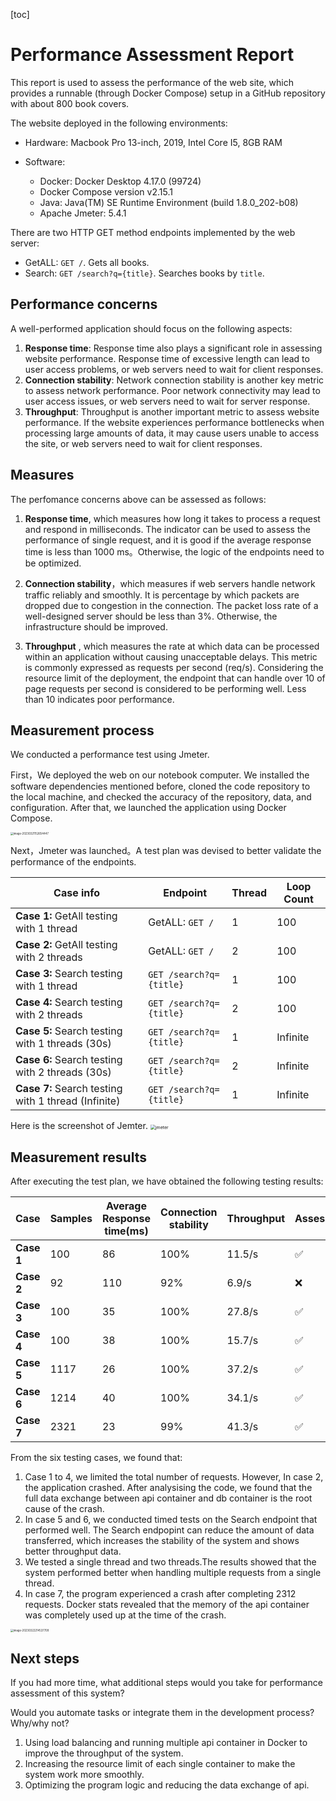 [toc]

# **Performance Assessment Report**

This report is used to assess the performance of the web site, which provides a runnable (through Docker Compose) setup in a GitHub repository with about 800 book covers. 

The website deployed in the following environments:

- Hardware:  Macbook Pro 13-inch, 2019,  Intel Core I5, 8GB RAM

- Software:
  - Docker: Docker Desktop 4.17.0 (99724)
  - Docker Compose version v2.15.1
  - Java:  Java(TM) SE Runtime Environment (build 1.8.0_202-b08)
  - Apache Jmeter: 5.4.1

There are two HTTP GET method endpoints implemented by the web server:

- GetALL: `GET /`. Gets all books. 
- Search: `GET /search?q={title}`. Searches books by `title`.

## **Performance concerns**

A well-performed application should focus on the following aspects:

1. **Response time**: Response time also plays a significant role in assessing website performance. Response time of excessive length can lead to user access problems, or web servers need to wait for client responses.
2. **Connection stability**: Network connection stability is another key metric to assess network performance. Poor network connectivity may lead to user access issues, or web servers need to wait for server response.
3. **Throughput**: Throughput is another important metric to assess website performance. If the website experiences performance bottlenecks when processing large amounts of data, it may cause users unable to access the site, or web servers need to wait for client responses.

## **Measures**

The perfomance concerns above can be assessed as follows:

1. **Response time**, which measures how long it takes to process a request and respond in milliseconds. The indicator can be  used to assess the performance of single request, and it is good if the average response time is less than 1000 ms。Otherwise, the logic of the endpoints need to be optimized.

2. **Connection stability**，which measures if web servers handle network traffic reliably and smoothly. It is percentage by which packets are dropped due to congestion in the connection. The packet loss rate  of a well-designed server should be less than 3%. Otherwise, the infrastructure should be improved.
3. **Throughput** , which measures the rate at which data can be processed within an application without causing unacceptable delays. This metric is commonly expressed as requests per second (req/s). Considering the resource limit of the deployment,  the endpoint that can handle over 10 of page requests per second is considered to be performing well. Less than 10 indicates poor performance. 

## **Measurement process**

We conducted a performance test using  Jmeter.

First，We deployed the web on our notebook computer. We installed the software dependencies mentioned before, cloned the code repository to the local machine, and checked the accuracy of the repository, data, and configuration. After that, we launched the application using Docker Compose.

<img src="/Users/nutao/workspace/tutor/0321-1700/images/log.png" alt="image-20230321152654447" style="zoom:30%;" />

Next，Jmeter was launched。A test plan was devised to better validate the performance of the endpoints. 

| Case info                                            | Endpoint                | Thread | Loop Count |
| ---------------------------------------------------- | ----------------------- | ------ | ---------- |
| **Case 1:**  GetAll testing with 1 thread            | GetALL: `GET /`         | 1      | 100        |
| **Case 2:**  GetAll testing with 2 threads           | GetALL: `GET /`         | 2      | 100        |
| **Case 3:**  Search testing with 1 thread            | `GET /search?q={title}` | 1      | 100        |
| **Case 4:**  Search testing with 2 threads           | `GET /search?q={title}` | 2      | 100        |
| **Case 5:**  Search testing with 1 threads (30s)     | `GET /search?q={title}` | 1      | Infinite   |
| **Case 6:**  Search testing with 2 threads (30s)     | `GET /search?q={title}` | 2      | Infinite   |
| **Case 7:**  Search testing with 1 thread (Infinite) | `GET /search?q={title}` | 1      | Infinite   |

Here is the screenshot of Jemter.
<img src="./images/jmeter.png" alt="jmeter" style="zoom:50%;" />

## **Measurement results**

After executing the test plan, we have obtained the following testing results:

| Case       | Samples | Average Response time(ms) | Connection stability | Throughput | Assessment |
| ---------- | ------- | ------------------------- | -------------------- | ---------- | ---------- |
| **Case 1** | 100     | 86                        | 100%                 | 11.5/s     | ✅          |
| **Case 2** | 92      | 110                       | 92%                  | 6.9/s      | ❌          |
| **Case 3** | 100     | 35                        | 100%                 | 27.8/s     | ✅          |
| **Case 4** | 100     | 38                        | 100%                 | 15.7/s     | ✅          |
| **Case 5** | 1117    | 26                        | 100%                 | 37.2/s     | ✅          |
| **Case 6** | 1214    | 40                        | 100%                 | 34.1/s     | ✅          |
| **Case 7** | 2321    | 23                        | 99%                  | 41.3/s     | ✅          |

From the six testing cases, we  found that:

1. Case 1 to 4, we limited the total number of requests. However, In case 2, the application crashed. After analysising the code, we found that the full data exchange between api container and db container is the root cause of the crash.
2.  In case 5 and 6, we conducted timed tests on the Search endpoint that performed well. The Search endpopint can reduce the amount of data transferred, which increases the stability of the system and shows better throughput data.
3. We tested a single thread and two threads.The results showed that the system performed better when handling multiple requests from a single thread.
4. In  case 7, the program experienced a crash after completing 2312 requests. Docker stats revealed that the memory of the api container was completely used up at the time of the crash.

<img src="/Users/nutao/workspace/tutor/0321-1700/images/docker-stats.png" alt="image-20230322214537709" style="zoom:30%;" />

## **Next steps** 

If you had more time, what additional steps would you take for performance assessment of this system?

Would you automate tasks or integrate them in the development process? Why/why not?

1. Using load balancing and running multiple api container in Docker to improve the throughput of the system.
2. Increasing the resource limit of each single container to make the system work more smoothly.
3. Optimizing the program logic and reducing the data exchange of api.
